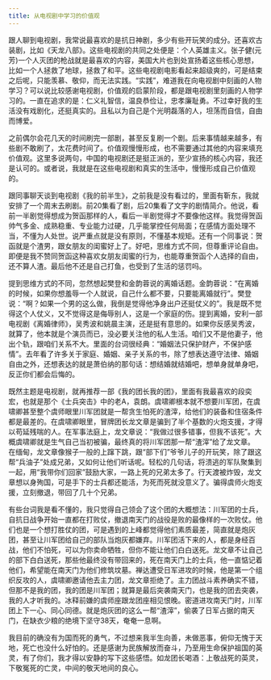 ```yaml
---
title: 从电视剧中学习的价值观
---
```

跟人聊到电视剧，我常说最喜欢的是抗日神剧，多少有些开玩笑的成分。还喜欢古装剧，比如《天龙八部》。这些电视剧的共同之处便是：个人英雄主义。张子健(元芳)一个人灭团的枪战就是最喜欢的内容，美国大片也到处宣扬着这些核心思想，比如一个人拯救了地球，拯救了和平。这些电视剧电影看起来超级爽的，可是结束之后呢，只能羡慕、敬仰，而无法实践。“实践”，难道我在向电视剧中刻画的人物学习？可以说比较感谢电视剧，价值观的启蒙阶段，都是跟电视剧里刻画的人物学习的。一直在追求的是：仁义礼智信，温良恭俭让，忠孝廉耻勇。不过幸好我的生活没有戏剧化，还挺真实的。且私以为自己是个光明磊落的人，坦荡而自信，自由而博爱。

之前偶尔会花几天的时间刷完一部剧，甚至反复刷一个剧。后来事情越来越多，有些剧不敢刷了，太花费时间了。价值观慢慢形成，也不需要通过其他的内容来填充价值观。这里多说两句，中国的电视剧还是挺正派的，至少宣扬的核心内容，我还是认可的。或者说，我就是在这些电视剧和真实的生活中，慢慢形成自己价值观的。

跟同事聊天谈到电视剧《我的前半生》，之前我是没有看过的，里面有靳东，我就安排了一个周末去刷剧。前20集看了剧，后20集看了文字的剧情简介。他说，看前一半剧觉得想成为贺函那样的人，看后一半剧觉得才不要像他这样。我觉得贺函帅气多金、成熟稳重、专业能力过硬，几乎能掌控任何局面；在感情方面处理不当，不懂为人处世。说严重点就是没有原则，不懂基本规矩。还有一个同事说：贺函就是个渣男，跟女朋友的闺蜜好上了。好吧，思维方式不同，但尊重评论自由。即便是我不赞同贺函这种喜欢女朋友闺蜜的行为，也能尊重贺函个人选择的自由，还不算人渣。最后他不还是自己打鱼，也受到了生活的惩罚吗。

提到思维方式的不同，忽然想起樊登和金韵蓉说的离婚话题。金韵蓉说：“在离婚的时候，如果你想羞辱一个人就说，自己什么都不要，只要能离婚就行”。樊登说：“啊？如果一个男的这么做，我倒是觉得他净身出户还挺仗义的”。我是既不觉得这个人仗义，又不觉得这是侮辱别人，这是一个家庭的伤。提到离婚，安利一部电视剧《离婚律师》，吴秀波和姚晨主演，还是挺有意思的。如果你反感吴秀波，就算了，他本就是个演员而已，没必要关注他的私人生活。咱们又不是他妻子，他出个轨，跟咱们关系不大。里面的台词很经典：“婚姻法只保护财产，不保护感情”。去年看了许多关于家庭、婚姻、亲子关系的书，除了想表达遵守法律、婚姻自由之外，还想表达的就是萧伯纳的那句话：想结婚就结婚吧，想单身就单身吧，反正你们都会后悔的。

既然主题是电视剧，就再推荐一部《我的团长我的团》，里面有我最喜欢的段奕宏，也就是那个《士兵突击》中的老A，袁朗。虞啸卿根本就不想要川军团，在虞啸卿甚至整个虞师眼里川军团就是一帮贪生怕死的渣滓，给他们的装备和住宿条件都是最差的。在虞啸卿眼里，冒牌团长龙文章是骗到了半个基数的火炮支援，才得以苟延残喘的人。在军事法庭上，龙文章说：“我做过很多错事，但我不该死”。大概虞啸卿就是生气自己当初被骗，最终真的将川军团那一帮“渣滓”给了龙文章。  
在缅甸，龙文章像猴子一般的上蹿下跳，跟“部下们”爷爷儿子的开玩笑，除了跟这帮“兵油子”处成兄弟，又如何让他们听话呢。轻松的几句话，将溃逃的军队聚集到一起，用“我带你们回家”鼓励大家，一路上死的兄弟太多了。行天渡被炸毁，龙文章想以身殉国，可是手下的士兵都还能活，为死而死就没意义了。骗得虞师火炮支援，立刻撤退，带回了几十个兄弟。

有些台词我是看不懂的，我只觉得自己领会了这个团的大概想法：川军团的士兵，自抗日战争开始一直都在打败仗，撤退南天门的战役是败的最像样的一次败仗。他们也是一个想打胜仗的团，可是遇到的上峰都觉得他们素质最差，简直就是炮灰团，甚至让川军团给自己的部队当炮灰都嫌弃。川军团活下来的人，都是身经百战，他们不怕死，可以为你卖命牺牲，但你不能让他们白白送死。龙文章不让自己的部下白白送死，那些他最终没有带回来的，死在南天门上的士兵，他一直惦记着他们，希望能在南天门为他们修筑坟墓。禅达遭受日军进攻的时候，他是第一个组织反攻的人，虞啸卿邀请他去主力团，龙文章拒绝了。主力团战斗素养确实不错，但那不是我的团，我的团是川军团；就算是最后突袭南天门，也是我的团去突袭，我的人才听我的。冰释前嫌的虞师座跟龙团座相见恨晚。密道进攻南天门时，川军团上下一心、同心同德。就是炮灰团的这么一帮“渣滓”，偷袭了日军占据的南天门，在缺衣少粮的绝境下坚守38天，奄奄一息啊。

我目前的确没有为国而死的勇气，不过想来我半生向善，未做恶事，俯仰无愧于天地，死亡也没什么好怕的。还是感谢为民族解放而奋斗，乃至用生命保护祖国的英灵，有了你们，我才得以安静的写下这些感悟。如龙团长喝酒：上敬战死的英灵，下敬冤死的亡灵，中间的敬天地间的良心。
